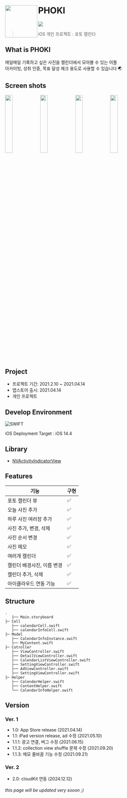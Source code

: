 # PHOKI <img src="https://user-images.githubusercontent.com/41771874/136984840-735d5ebe-3080-4b47-af7e-78f8c6870b06.png" width = 105 align = left>
[<img src = "https://devimages-cdn.apple.com/app-store/marketing/guidelines/images/badge-download-on-the-app-store.svg">](https://apps.apple.com/us/app/%ED%8F%AC%ED%82%A4/id1562617132#?platform=iphone)    

> iOS 개인 프로젝트 : 포토 캘린더
## What is PHOKI
매일매일 기록하고 싶은 사진을 캘린더에서 모아볼 수 있는 어플   
아카이빙, 성취 인증, 목표 달성 체크 용도로 사용할 수 있습니다 🌏

## Screen shots
<div>
<img src = "https://user-images.githubusercontent.com/41771874/131452440-9d270284-ab2d-4425-b687-6779031f4ecf.png" width = 22% >
<img src = "https://user-images.githubusercontent.com/41771874/131452453-edd9b202-b3e5-40bb-973c-6e26a2ea9372.png" width = 22% >
<img src = "https://user-images.githubusercontent.com/41771874/131452459-05e0ccbb-3c62-4065-a8a7-e63bbafbdf5b.png" width = 22% >
<img src = "https://user-images.githubusercontent.com/41771874/131452465-23e7a889-c50f-45bb-95f2-761b42a39ace.png" width = 22% >
</div>

## Project
- 프로젝트 기간: 2021.2.10 ~ 2021.04.14
- 앱스토어 출시: 2021.04.14
- 개인 프로젝트

## Develop Environment
![SWIFT](https://img.shields.io/static/v1?style=for-the-badge&logo=swift&message=SWIFT&label=&color=FA7343&labelColor=000000)

iOS Deployment Target : iOS 14.4

## Library
- [NVActivityIndicatorView](https://github.com/ninjaprox/NVActivityIndicatorView)

## Features
| 기능 | 구현 |   
| - | - |   
| 포토 캘린더 뷰 | ✅ |
| 오늘 사진 추가 | ✅ |
| 하루 사진 여러장 추가 | ✅ |
| 사진 추가, 변경, 삭제 | ✅ |
| 사진 순서 변경 | ✅ |
| 사진 메모 | ✅ |
| 여러개 캘린더 | ✅ |
| 캘린더 배경사진, 이름 변경 | ✅ |
| 캘린더 추가, 삭제 | ✅ |
| 아이클라우드 연동 기능 | ✅ |

## Structure
```
.
   ├── Main.storyboard
├─ Cell
   ├── calendarCell.swift
   ├── calendarInfoCell.swift
├─ Model
   ├── CalendarInfoInstance.swift
   ├── MyContent.swift
├─ Cotroller
   ├── ViewController.swift
   ├── DetailViewController.swift
   ├── CalendarListViewController.swift
   ├── SettingViewController.swift
   ├── AdViewController.swift
   ├── SettingViewController.swift
├─ Helper
   ├── CalendarHelper.swift
   ├── ContentHelper.swift
   └── CalendarInfoHelper.swift
```


## Version
### Ver. 1
- 1.0: App Store release (2021.04.14)
- 1.1: iPad version release, ad 수정 (2021.05.10)
- 1.1.1: 광고 연결, 버그 수정 (2021.06.15)
- 1.1.2: collection view shuffle 문제 수정 (2021.09.20)
- 1.1.3: 메모 줄바꿈 기능 수정 (2021.09.21)
### Ver. 2
- 2.0: cloudKit 연동 (2024.12.12)

###### this page will be updated very sooon ;)
